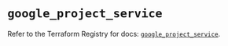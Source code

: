 # `google_project_service`

Refer to the Terraform Registry for docs: [`google_project_service`](https://registry.terraform.io/providers/hashicorp/google-beta/5.22.0/docs/resources/google_project_service).
